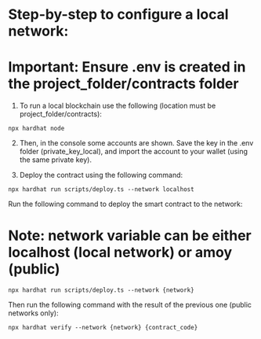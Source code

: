 
# Step-by-step to configure a local network:
# Important: Ensure .env is created in the project_folder/contracts folder

1. To run a local blockchain use the following (location must be project_folder/contracts):
```shell
npx hardhat node
```

2. Then, in the console some accounts are shown. Save the key in the .env folder (private_key_local), and import the account to your wallet (using the same private key).

3. Deploy the contract using the following command:
```shell
npx hardhat run scripts/deploy.ts --network localhost
```


Run the following command to deploy the smart contract to the network:
# Note: network variable can be either localhost (local network) or amoy (public)

```shell
npx hardhat run scripts/deploy.ts --network {network} 
```

Then run the following command with the result of the previous one (public networks only):

```shell
npx hardhat verify --network {network} {contract_code}
```